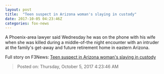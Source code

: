 ```yaml
---
layout: post
title:  "Teen suspect in Arizona woman's slaying in custody"
date: 2017-10-05 04:23:46Z
categories: fox-news
---
```


A Phoenix-area lawyer said Wednesday he was on the phone with his wife when she was killed during a middle-of-the night encounter with an intruder at the family's get-away and future retirement home in eastern Arizona.


Full story on F3News: [Teen suspect in Arizona woman's slaying in custody](http://www.f3nws.com/n/tSJPx)

> Posted on: Thursday, October 5, 2017 4:23:46 AM
